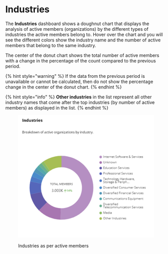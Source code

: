 # Industries

The **Industries** dashboard shows a doughnut chart that displays the analysis of active members (organizations) by the different types of industries the active members belong to. Hover over the chart and you will see the different colors show the industry name and the number of active members that belong to the same industry.

The center of the donut chart shows the total number of active members with a change in the percentage of the count compared to the previous period.

{% hint style="warning" %}
If the data from the previous period is unavailable or cannot be calculated, then do not show the percentage change in the center of the donut chart.
{% endhint %}

{% hint style="info" %}
**Other industries** in the list represent all other industry names that come after the top industries (by number of active members) as displayed in the list.
{% endhint %}

<figure><img src="../../../../.gitbook/assets/Industries.PNG" alt=""><figcaption><p>Industries as per active members</p></figcaption></figure>

